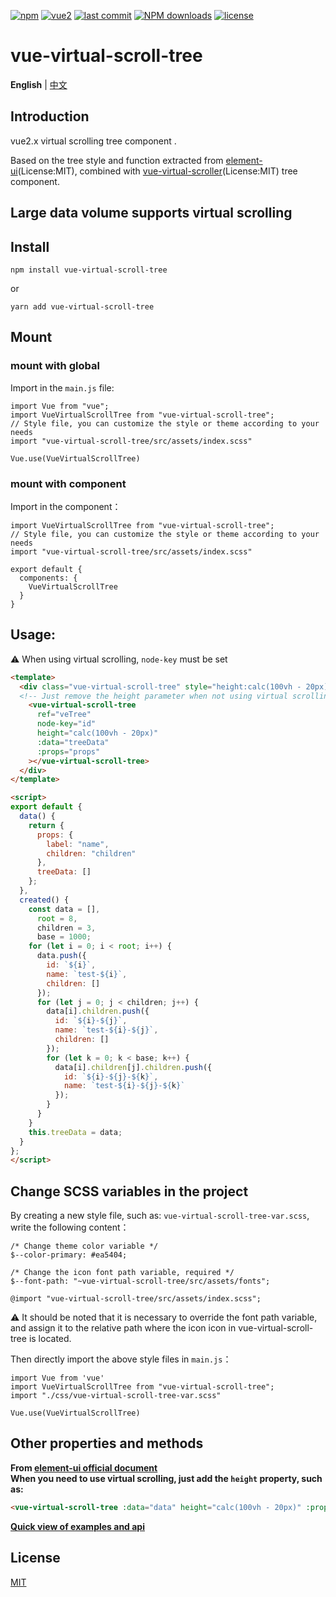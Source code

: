 [![npm](https://img.shields.io/npm/v/vue-virtual-scroll-tree.svg)](https://www.npmjs.com/package/vue-virtual-scroll-tree)
[![vue2](https://img.shields.io/badge/vue-2.6+-brightgreen.svg)](https://vuejs.org/)
[![last commit](https://img.shields.io/github/last-commit/duzhijie317/vue-virtual-scroll-tree.svg)](https://www.npmjs.com/package/vue-virtual-scroll-tree)
[![NPM downloads](https://img.shields.io/npm/dm/vue-virtual-scroll-tree.svg?style=flat)](https://npmjs.org/package/vue-virtual-scroll-tree)
[![license](https://img.shields.io/npm/l/vue-virtual-scroll-tree.svg?maxAge=2592000)](http://www.opensource.org/licenses/mit-license.php)

# vue-virtual-scroll-tree

**English** | [中文](./README.zh-CN.md)

## Introduction
vue2.x virtual scrolling tree component .

Based on the tree style and function extracted from [element-ui](https://element.eleme.cn/#/en-US/component/tree)(License:MIT), combined with [vue-virtual-scroller](https://github.com/Akryum/vue-virtual-scroller)(License:MIT) tree component.

## Large data volume supports virtual scrolling

## Install

```
npm install vue-virtual-scroll-tree
```

or

```
yarn add vue-virtual-scroll-tree
```

## Mount

### mount with global

Import in the `main.js` file:

```JS
import Vue from "vue";
import VueVirtualScrollTree from "vue-virtual-scroll-tree";
// Style file, you can customize the style or theme according to your needs
import "vue-virtual-scroll-tree/src/assets/index.scss"

Vue.use(VueVirtualScrollTree)
```

### mount with component

Import in the component：

```JS
import VueVirtualScrollTree from "vue-virtual-scroll-tree";
// Style file, you can customize the style or theme according to your needs
import "vue-virtual-scroll-tree/src/assets/index.scss"

export default {
  components: {
    VueVirtualScrollTree
  }
}
```

## Usage:

:warning: When using virtual scrolling, `node-key` must be set

```html
<template>
  <div class="vue-virtual-scroll-tree" style="height:calc(100vh - 20px)">
  <!-- Just remove the height parameter when not using virtual scrolling -->
    <vue-virtual-scroll-tree
      ref="veTree"
      node-key="id"
      height="calc(100vh - 20px)"
      :data="treeData"
      :props="props"
    ></vue-virtual-scroll-tree>
  </div>
</template>

<script>
export default {
  data() {
    return {
      props: {
        label: "name",
        children: "children"
      },
      treeData: []
    };
  },
  created() {
    const data = [],
      root = 8,
      children = 3,
      base = 1000;
    for (let i = 0; i < root; i++) {
      data.push({
        id: `${i}`,
        name: `test-${i}`,
        children: []
      });
      for (let j = 0; j < children; j++) {
        data[i].children.push({
          id: `${i}-${j}`,
          name: `test-${i}-${j}`,
          children: []
        });
        for (let k = 0; k < base; k++) {
          data[i].children[j].children.push({
            id: `${i}-${j}-${k}`,
            name: `test-${i}-${j}-${k}`
          });
        }
      }
    }
    this.treeData = data;
  }
};
</script>

```

## Change SCSS variables in the project
By creating a new style file, such as: `vue-virtual-scroll-tree-var.scss`, write the following content：

```JS
/* Change theme color variable */
$--color-primary: #ea5404;

/* Change the icon font path variable, required */
$--font-path: "~vue-virtual-scroll-tree/src/assets/fonts";

@import "vue-virtual-scroll-tree/src/assets/index.scss";
```
:warning: It should be noted that it is necessary to override the font path variable, and assign it to the relative path where the icon icon in vue-virtual-scroll-tree is located.

Then directly import the above style files in `main.js`：
```JS
import Vue from 'vue'
import VueVirtualScrollTree from "vue-virtual-scroll-tree";
import "./css/vue-virtual-scroll-tree-var.scss"

Vue.use(VueVirtualScrollTree)
```

## Other properties and methods

**From [element-ui official document](https://element.eleme.cn/#/en-US/component/tree)**<br />
**When you need to use virtual scrolling, just add the `height` property, such as:**
```html
<vue-virtual-scroll-tree :data="data" height="calc(100vh - 20px)" :props="defaultProps" @node-click="handleNodeClick"></vue-virtual-scroll-tree>
```

**[Quick view of examples and api](./element-ui-tree.md)**


## License

[MIT](http://www.opensource.org/licenses/mit-license.php)
